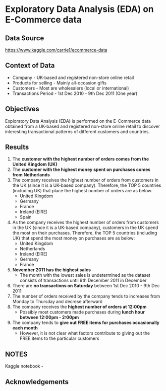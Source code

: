 # Exploratory Data Analysis (EDA) on E-Commerce data 

## Data Source 
https://www.kaggle.com/carrie1/ecommerce-data

## Context of Data 
- Company - UK-based and registered non-store online retail
- Products for selling - Mainly all-occasion gifts
- Customers - Most are wholesalers (local or international)
- Transactions Period - 1st Dec 2010 - 9th Dec 2011 (One year)

## Objectives

Exploratory Data Analysis (EDA) is performed on the E-Commerce data obtained from a UK-based and registered non-store online retail to discover interesting transactional patterns of different customers and countries.

## Results
1. The **customer with the highest number of orders comes from the United Kingdom (UK)** 
2. The **customer with the highest money spent on purchases comes from Netherlands** 
3. The company receives the highest number of orders from customers in the UK (since it is a UK-based company). Therefore, the TOP 5 countries (including UK) that place the highest number of orders are as below: 
    - United Kingdom 
	- Germany 
	- France
	- Ireland (EIRE)
	- Spain
4. As the company receives the highest number of orders from customers in the UK (since it is a UK-based company), customers in the UK spend the most on their purchases. Therefore, the TOP 5 countries (including UK) that spend the most money on purchases are as below: 
    - United Kingdom 
	- Netherlands
	- Ireland (EIRE)
	- Germany
	- France
5. **November 2011 has the highest sales** 
	- The month with the lowest sales is undetermined as the dataset consists of transactions until 9th December 2011 in December 
6. There are **no transactions on Saturday** between 1st Dec 2010 - 9th Dec 2011 
7. The number of orders received by the company tends to increases from Monday to Thursday and decrese afterward
8. The company receives the **highest number of orders at 12:00pm** 
	- Possibly most customers made purchases during **lunch hour between 12:00pm - 2:00pm**
9. The company tends to **give out FREE items for purchases occasionally each month** 
	- However, it is not clear what factors contribute to giving out the FREE items to the particular customers 

## NOTES
Kaggle notebook -

## Acknowledgements


